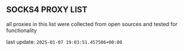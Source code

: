 ## SOCKS4 PROXY LIST

all proxies in this list were collected from open sources and tested for functionality

last update: `2025-01-07 19:03:51.457506+00:00`